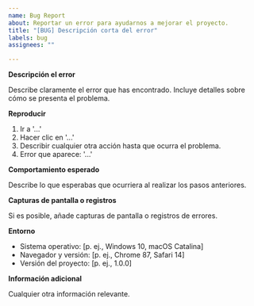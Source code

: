 ```yaml
---
name: Bug Report
about: Reportar un error para ayudarnos a mejorar el proyecto.
title: "[BUG] Descripción corta del error"
labels: bug
assignees: ""

---
```


**Descripción el error**

Describe claramente el error que has encontrado. Incluye detalles sobre cómo se presenta el problema.

**Reproducir**

1. Ir a '...'
2. Hacer clic en '...'
3. Describir cualquier otra acción hasta que ocurra el problema.
4. Error que aparece: '...'

**Comportamiento esperado**

Describe lo que esperabas que ocurriera al realizar los pasos anteriores.

**Capturas de pantalla o registros**

Si es posible, añade capturas de pantalla o registros de errores.

**Entorno**

* Sistema operativo: [p. ej., Windows 10, macOS Catalina]
* Navegador y versión: [p. ej., Chrome 87, Safari 14]
* Versión del proyecto: [p. ej., 1.0.0]

**Información adicional**

Cualquier otra información relevante.